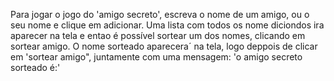 Para jogar o jogo do 'amigo secreto', escreva o nome de um amigo, ou o seu nome e clique em adicionar. Uma lista com todos os nome diciondos ira aparecer na tela e entao é possível sortear um dos nomes, clicando em sortear amigo.
O nome sorteado aparecera´ na tela, logo deppois de clicar em 'sortear amigo", juntamente com uma mensagem: 'o amigo secreto sorteado é:'
